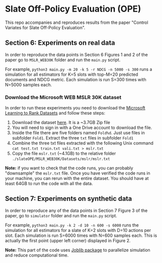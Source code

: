 # Slate Off-Policy Evaluation (OPE)
This repo accompanies and reproduces results from the paper "Control Variates for Slate Off-Policy Evaluation".

## Section 6: Experiments on real data
In order to reproduce the data points in Section 6 Figures 1 and 2 of the paper go to `MSLR_WEB30K` folder and run the `main.py` script.

For example, `python3 main.py -m 20 -k 5 -r NDCG -n 5000 -s 300` runs a simulation for all estimators for K=5 slots with top-M=20 predicted documents and NDCG metric. Each simulation is run S=300 times with N=5000 samples each.  

### Download the Microsoft WEB MSLR 30K dataset
In order to run these experiments you need to download the [Microsoft Learning to Rank Datasets](https://www.microsoft.com/en-us/research/project/mslr/) and follow these steps:
1. Download the dataset [here](https://1drv.ms/u/s!AtsMfWUz5l8nbXGPBlwD1rnFdBY). It is a ~3.7GB Zip file
2. You will need to sign in with a One Drive account to download the file.
3. Inside the file there are five folders named `Fold%d`. Just use files in subfolder `Fold1`. Extract the three `txt` files in subfolder `Fold1`
4. Combine the three txt files extracted with the following Unix command `cat test.txt train.txt vali.txt > mslr.txt`
5. Copy the file `mslr.txt` (~4.1GB) to the relative folder `./slateOPE/MSLR_WEB30K/Datasets/mslr/mslr.txt`

**Note:** if you want to check that the code runs, you can probably "downsample" the `mslr.txt` file. Once you have verified the code runs in your machine, you can rerun with the entire dataset. You should have at least 64GB to run the code with all the data.


## Section 7: Experiments on synthetic data
In order to reproduce any of the data points in Section 7 Figure 3 of the paper, go to `simulator` folder and run the `main.py` script.

For example, `python3 main.py -k 2 -d 10 -n 600 -s 6000` runs the simulation for all estimators for a slate of K=2 slots with D=10 actions per slot. Each simulation is run S=6000 times with N=600 samples each. This is actually the first point (upper left corner) displayed in Figure 2.   

**Note:** This part of the code uses [Joblib package](https://joblib.readthedocs.io/en/latest/) to parallelize simulation and reduce computational time.

